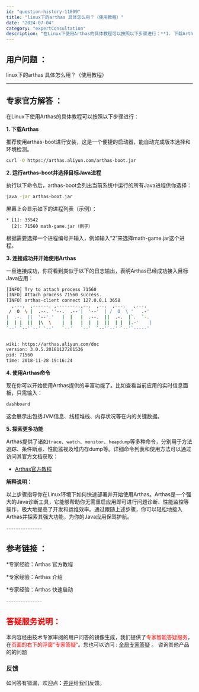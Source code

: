 ```yaml
---
id: "question-history-11809"
title: "linux下的arthas 具体怎么用？（使用教程）"
date: "2024-07-04"
category: "expertConsultation"
description: "在Linux下使用Arthas的具体教程可以按照以下步骤进行：**1. 下载Arthas**推荐使用arthas-boot进行安装，这是一个便捷的启动器，能自动完成版本选择和环境检测。```bashcurl -O https://arthas.aliyun.com/arthas-boot.jar``"
---
```


## 用户问题 ：

linux下的arthas 具体怎么用？（使用教程）

---

## 专家官方解答 ：

在Linux下使用Arthas的具体教程可以按照以下步骤进行：

**1. 下载Arthas**

推荐使用arthas-boot进行安装，这是一个便捷的启动器，能自动完成版本选择和环境检测。

```bash
curl -O https://arthas.aliyun.com/arthas-boot.jar
```

**2. 运行arthas-boot并选择目标Java进程**

执行以下命令后，arthas-boot会列出当前系统中运行的所有Java进程供你选择：

```bash
java -jar arthas-boot.jar
```

屏幕上会显示如下的进程列表（示例）：

```
* [1]: 35542
  [2]: 71560 math-game.jar（例子）
```

根据需要选择一个进程编号并输入，例如输入“2”来选择math-game.jar这个进程。

**3. 连接成功并开始使用Arthas**

一旦连接成功，你将看到类似于以下的日志输出，表明Arthas已经成功接入目标Java应用：

```bash
[INFO] Try to attach process 71560
[INFO] Attach process 71560 success.
[INFO] arthas-client connect 127.0.0.1 3658
  ,---.  ,------. ,--------.,--.  ,--.  ,---.   ,---.
 /  O  \ |  .--. ''--.  .--'|  '--'  | /  O  \ '   .-'
|  .-.  ||  '--'.'   |  |   |  .--.  ||  .-.  |`.  `-.
|  | |  ||  |\  \    |  |   |  |  |  ||  | |  |.-'    |
`--' `--'`--' '--'   `--'   `--'  `--'`--' `--'`-----'


wiki: https://arthas.aliyun.com/doc
version: 3.0.5.20181127201536
pid: 71560
time: 2018-11-28 19:16:24
```

**4. 使用Arthas命令**

现在你可以开始使用Arthas提供的丰富功能了。比如查看当前应用的实时信息面板，只需输入：

```bash
dashboard
```

这会展示出包括JVM信息、线程堆栈、内存状况等在内的关键数据。

**5. 探索更多功能**

Arthas提供了诸如`trace`、`watch`、`monitor`、`heapdump`等多种命令，分别用于方法追踪、条件断点、性能监视及堆内存dump等。详细命令列表和使用方法可以通过访问其官方文档获取：

- [Arthas官方教程](https://arthas.aliyun.com/doc/arthas-tutorials.html?language=cn)

**解释说明：**

以上步骤指导你在Linux环境下如何快速部署并开始使用Arthas。Arthas是一个强大的Java诊断工具，它能够帮助你无需重启应用即可进行问题诊断、性能监控等操作，极大地提高了开发和运维效率。通过跟随上述步骤，你可以轻松地接入Arthas并探索其强大功能，为你的Java应用保驾护航。

<font color="#949494">---------------</font>

## 参考链接 ：

\*专家经验：Arthas 官方教程

\*专家经验：Arthas 介绍

\*专家经验：Arthas 快速启动

<font color="#949494">---------------</font>

## <font color="#FF0000">答疑服务说明：</font>

本内容经由技术专家审阅的用户问答的镜像生成，我们提供了<font color="#FF0000">专家智能答疑服务</font>，在<font color="#FF0000">页面的右下的浮窗”专家答疑“</font>。您也可以访问 : [全局专家答疑](https://answer.opensource.alibaba.com/docs/intro) 。 咨询其他产品的的问题

### 反馈

如问答有错漏，欢迎点：[差评](https://ai.nacos.io/user/feedbackByEnhancerGradePOJOID?enhancerGradePOJOId=16056)给我们反馈。
